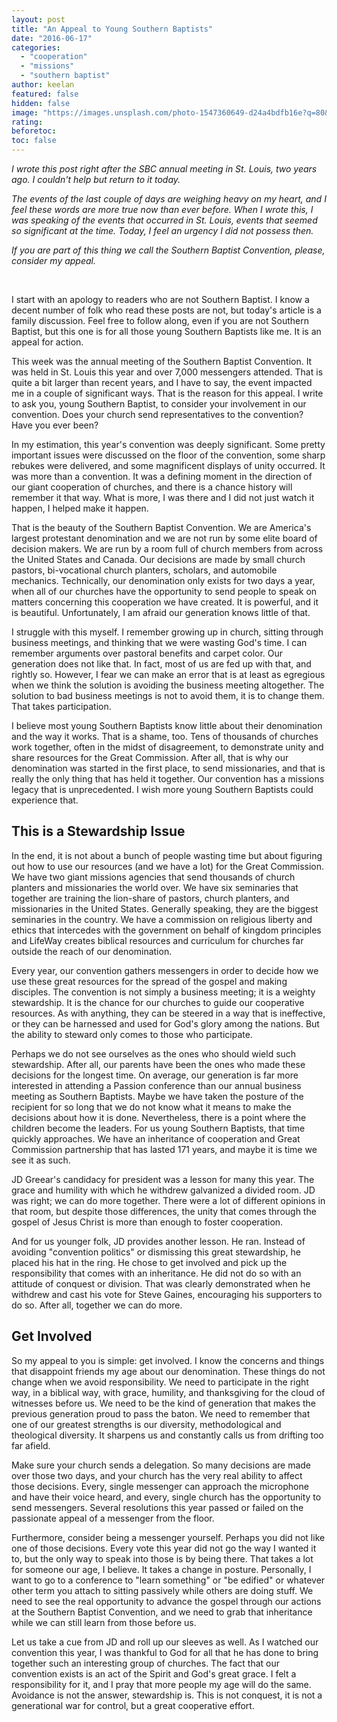 ```yaml
---
layout: post
title: "An Appeal to Young Southern Baptists"
date: "2016-06-17"
categories: 
  - "cooperation"
  - "missions"
  - "southern baptist"
author: keelan
featured: false
hidden: false
image: "https://images.unsplash.com/photo-1547360649-d24a4bdfb16e?q=80&w=2070&auto=format&fit=crop&ixlib=rb-4.0.3&ixid=M3wxMjA3fDB8MHxwaG90by1wYWdlfHx8fGVufDB8fHx8fA%3D%3D"
rating:
beforetoc:
toc: false
---
```


_I wrote this post right after the SBC annual meeting in St. Louis, two years ago. I couldn't help but return to it today._

_The events of the last couple of days are weighing heavy on my heart, and I feel these words are more true now than ever before. When I wrote this, I was speaking of the events that occurred in St. Louis, events that seemed so significant at the time. Today, I feel an urgency I did not possess then._

_If you are part of this thing we call the Southern Baptist Convention, please, consider my appeal._

 

I start with an apology to readers who are not Southern Baptist. I know a decent number of folk who read these posts are not, but today's article is a family discussion. Feel free to follow along, even if you are not Southern Baptist, but this one is for all those young Southern Baptists like me. It is an appeal for action.

This week was the annual meeting of the Southern Baptist Convention. It was held in St. Louis this year and over 7,000 messengers attended. That is quite a bit larger than recent years, and I have to say, the event impacted me in a couple of significant ways. That is the reason for this appeal. I write to ask you, young Southern Baptist, to consider your involvement in our convention. Does your church send representatives to the convention? Have you ever been?

In my estimation, this year's convention was deeply significant. Some pretty important issues were discussed on the floor of the convention, some sharp rebukes were delivered, and some magnificent displays of unity occurred. It was more than a convention. It was a defining moment in the direction of our giant cooperation of churches, and there is a chance history will remember it that way. What is more, I was there and I did not just watch it happen, I helped make it happen.

That is the beauty of the Southern Baptist Convention. We are America's largest protestant denomination and we are not run by some elite board of decision makers. We are run by a room full of church members from across the United States and Canada. Our decisions are made by small church pastors, bi-vocational church planters, scholars, and automobile mechanics. Technically, our denomination only exists for two days a year, when all of our churches have the opportunity to send people to speak on matters concerning this cooperation we have created. It is powerful, and it is beautiful. Unfortunately, I am afraid our generation knows little of that.

I struggle with this myself. I remember growing up in church, sitting through business meetings, and thinking that we were wasting God's time. I can remember arguments over pastoral benefits and carpet color. Our generation does not like that. In fact, most of us are fed up with that, and rightly so. However, I fear we can make an error that is at least as egregious when we think the solution is avoiding the business meeting altogether. The solution to bad business meetings is not to avoid them, it is to change them. That takes participation.

I believe most young Southern Baptists know little about their denomination and the way it works. That is a shame, too. Tens of thousands of churches work together, often in the midst of disagreement, to demonstrate unity and share resources for the Great Commission. After all, that is why our denomination was started in the first place, to send missionaries, and that is really the only thing that has held it together. Our convention has a missions legacy that is unprecedented. I wish more young Southern Baptists could experience that.

## **This is a Stewardship Issue**

In the end, it is not about a bunch of people wasting time but about figuring out how to use our resources (and we have a lot) for the Great Commission. We have two giant missions agencies that send thousands of church planters and missionaries the world over. We have six seminaries that together are training the lion-share of pastors, church planters, and missionaries in the United States. Generally speaking, they are the biggest seminaries in the country. We have a commission on religious liberty and ethics that intercedes with the government on behalf of kingdom principles and LifeWay creates biblical resources and curriculum for churches far outside the reach of our denomination.

Every year, our convention gathers messengers in order to decide how we use these great resources for the spread of the gospel and making disciples. The convention is not simply a business meeting; it is a weighty stewardship. It is the chance for our churches to guide our cooperative resources. As with anything, they can be steered in a way that is ineffective, or they can be harnessed and used for God's glory among the nations. But the ability to steward only comes to those who participate.

Perhaps we do not see ourselves as the ones who should wield such stewardship. After all, our parents have been the ones who made these decisions for the longest time. On average, our generation is far more interested in attending a Passion conference than our annual business meeting as Southern Baptists. Maybe we have taken the posture of the recipient for so long that we do not know what it means to make the decisions about how it is done. Nevertheless, there is a point where the children become the leaders. For us young Southern Baptists, that time quickly approaches. We have an inheritance of cooperation and Great Commission partnership that has lasted 171 years, and maybe it is time we see it as such.

JD Greear's candidacy for president was a lesson for many this year. The grace and humility with which he withdrew galvanized a divided room. JD was right; we can do more together. There were a lot of different opinions in that room, but despite those differences, the unity that comes through the gospel of Jesus Christ is more than enough to foster cooperation.

And for us younger folk, JD provides another lesson. He ran. Instead of avoiding "convention politics" or dismissing this great stewardship, he placed his hat in the ring. He chose to get involved and pick up the responsibility that comes with an inheritance. He did not do so with an attitude of conquest or division. That was clearly demonstrated when he withdrew and cast his vote for Steve Gaines, encouraging his supporters to do so. After all, together we can do more.

## **Get Involved**

So my appeal to you is simple: get involved. I know the concerns and things that disappoint friends my age about our denomination. These things do not change when we avoid responsibility. We need to participate in the right way, in a biblical way, with grace, humility, and thanksgiving for the cloud of witnesses before us. We need to be the kind of generation that makes the previous generation proud to pass the baton. We need to remember that one of our greatest strengths is our diversity, methodological and theological diversity. It sharpens us and constantly calls us from drifting too far afield.

Make sure your church sends a delegation. So many decisions are made over those two days, and your church has the very real ability to affect those decisions. Every, single messenger can approach the microphone and have their voice heard, and every, single church has the opportunity to send messengers. Several resolutions this year passed or failed on the passionate appeal of a messenger from the floor.

Furthermore, consider being a messenger yourself. Perhaps you did not like one of those decisions. Every vote this year did not go the way I wanted it to, but the only way to speak into those is by being there. That takes a lot for someone our age, I believe. It takes a change in posture. Personally, I want to go to a conference to "learn something" or "be edified" or whatever other term you attach to sitting passively while others are doing stuff. We need to see the real opportunity to advance the gospel through our actions at the Southern Baptist Convention, and we need to grab that inheritance while we can still learn from those before us.

Let us take a cue from JD and roll up our sleeves as well. As I watched our convention this year, I was thankful to God for all that he has done to bring together such an interesting group of churches. The fact that our convention exists is an act of the Spirit and God's great grace. I felt a responsibility for it, and I pray that more people my age will do the same. Avoidance is not the answer, stewardship is. This is not conquest, it is not a generational war for control, but a great cooperative effort.
